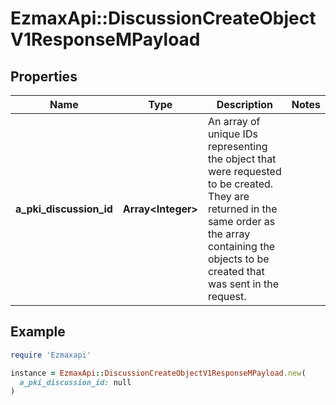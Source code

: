 # EzmaxApi::DiscussionCreateObjectV1ResponseMPayload

## Properties

| Name | Type | Description | Notes |
| ---- | ---- | ----------- | ----- |
| **a_pki_discussion_id** | **Array&lt;Integer&gt;** | An array of unique IDs representing the object that were requested to be created.  They are returned in the same order as the array containing the objects to be created that was sent in the request. |  |

## Example

```ruby
require 'Ezmaxapi'

instance = EzmaxApi::DiscussionCreateObjectV1ResponseMPayload.new(
  a_pki_discussion_id: null
)
```

